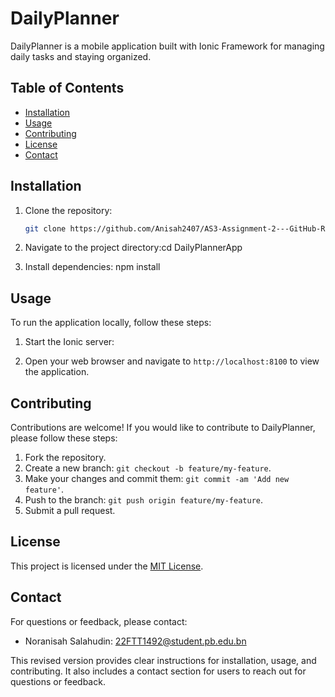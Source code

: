 # DailyPlanner

DailyPlanner is a mobile application built with Ionic Framework for managing daily tasks and staying organized.

## Table of Contents
- [Installation](#installation)
- [Usage](#usage)
- [Contributing](#contributing)
- [License](#license)
- [Contact](#contact)

## Installation

1. Clone the repository:

   ```bash
   git clone https://github.com/Anisah2407/AS3-Assignment-2---GitHub-Repo-Link.git

2. Navigate to the project directory:cd DailyPlannerApp


4. Install dependencies: npm install


## Usage

To run the application locally, follow these steps:

1. Start the Ionic server:


2. Open your web browser and navigate to `http://localhost:8100` to view the application.

## Contributing

Contributions are welcome! If you would like to contribute to DailyPlanner, please follow these steps:

1. Fork the repository.
2. Create a new branch: `git checkout -b feature/my-feature`.
3. Make your changes and commit them: `git commit -am 'Add new feature'`.
4. Push to the branch: `git push origin feature/my-feature`.
5. Submit a pull request.

## License

This project is licensed under the [MIT License](LICENSE).

## Contact

For questions or feedback, please contact:
- Noranisah Salahudin: [22FTT1492@student.pb.edu.bn](mailto:22FTT1492@student.pb.edu.bn)

This revised version provides clear instructions for installation, usage, and contributing. It also includes a contact section for users to reach out for questions or feedback.

